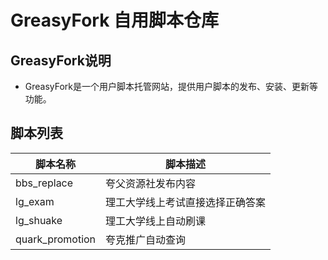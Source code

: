 # GreasyFork 自用脚本仓库

## GreasyFork说明 
- GreasyFork是一个用户脚本托管网站，提供用户脚本的发布、安装、更新等功能。
## 脚本列表

| 脚本名称            | 脚本描述             |
|-----------------|------------------|
| bbs_replace     | 夸父资源社发布内容        |
| lg_exam         | 理工大学线上考试直接选择正确答案 |
| lg_shuake       | 理工大学线上自动刷课       |
| quark_promotion | 夸克推广自动查询         |

